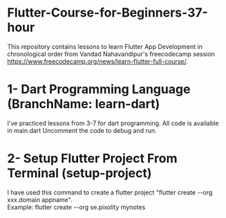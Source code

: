 # Flutter-Course-for-Beginners-37-hour
This repository contains lessons to learn Flutter App Development in chronological order from Vandad Nahavandipur's freecodecamp session https://www.freecodecamp.org/news/learn-flutter-full-course/.  

# 1- Dart Programming Language (BranchName: learn-dart)
I've practiced lessons from 3-7 for dart programming. All code is available in main.dart Uncomment the code to debug and run.

# 2- Setup Flutter Project From Terminal (setup-project)
I have used this command to create a flutter project "flutter create --org xxx.domain appname".   
Example: flutter create --org se.pixolity mynotes
